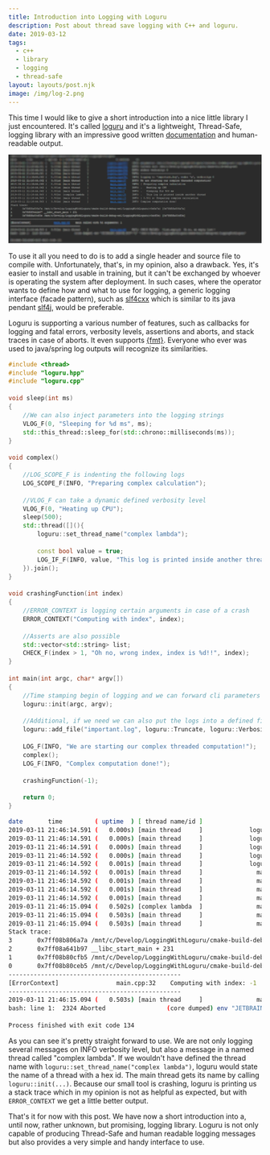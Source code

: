 ```yaml
---
title: Introduction into Logging with Loguru
description: Post about thread save logging with C++ and loguru.
date: 2019-03-12
tags:
  - c++
  - library
  - logging
  - thread-safe
layout: layouts/post.njk
image: /img/log-2.png
---
```


This time I would like to give a short introduction into a nice little library I just encountered. It's called [loguru][1] and it's a lightweight, Thread-Safe, logging library with an impressive good written [documentation][2] and human-readable output.

![Hero Image: Logging excerpt](/img/log-2.png)

To use it all you need to do is to add a single header and source file to compile with. Unfortunately, that's, in my opinion, also a drawback. Yes, it's easier to install and usable in training, but it can't be exchanged by whoever is operating the system after deployment. In such cases, where the operator wants to define how and what to use for logging, a generic logging interface (facade pattern), such as [slf4cxx][3] which is similar to its java pendant [slf4j][4], would be preferable.

Loguru is supporting a various number of features, such as callbacks for logging and fatal errors, verbosity levels, assertions and aborts, and stack traces in case of aborts. It even supports [{fmt}][5]. Everyone who ever was used to java/spring log outputs will recognize its similarities.

```cpp
#include <thread>
#include "loguru.hpp"
#include "loguru.cpp"

void sleep(int ms)
{
    //We can also inject parameters into the logging strings
    VLOG_F(0, "Sleeping for %d ms", ms);
    std::this_thread::sleep_for(std::chrono::milliseconds(ms));
}

void complex()
{
    //LOG_SCOPE_F is indenting the following logs
    LOG_SCOPE_F(INFO, "Preparing complex calculation");

    //VLOG_F can take a dynamic defined verbosity level
    VLOG_F(0, "Heating up CPU");
    sleep(500);
    std::thread([](){
        loguru::set_thread_name("complex lambda");
       
        const bool value = true;
        LOG_IF_F(INFO, value, "This log is printed inside another thread");
    }).join();
}

void crashingFunction(int index)
{
    //ERROR_CONTEXT is logging certain arguments in case of a crash
    ERROR_CONTEXT("Computing with index", index);

    //Asserts are also possible
    std::vector<std::string> list;
    CHECK_F(index > 1, "Oh no, wrong index, index is %d!!", index);
}

int main(int argc, char* argv[])
{
    //Time stamping begin of logging and we can forward cli parameters such as -v (verbosity level) to loguru
    loguru::init(argc, argv);

    //Additional, if we need we can also put the logs into a defined file
    loguru::add_file("important.log", loguru::Truncate, loguru::Verbosity_INFO);

    LOG_F(INFO, "We are starting our complex threaded computation!");
    complex();
    LOG_F(INFO, "Complex computation done!");

    crashingFunction(-1);

    return 0;
}
```

```bash
date       time         ( uptime  ) [ thread name/id ]                   file:line     v| 
2019-03-11 21:46:14.591 (   0.000s) [main thread     ]             loguru.cpp:587   INFO| arguments: /mnt/c/Develop/LoggingWithLoguru/cmake-build-debug-wsl/LoggingWithLoguru
2019-03-11 21:46:14.591 (   0.000s) [main thread     ]             loguru.cpp:590   INFO| Current dir: /mnt/c/Develop/LoggingWithLoguru/cmake-build-debug-wsl
2019-03-11 21:46:14.591 (   0.000s) [main thread     ]             loguru.cpp:592   INFO| stderr verbosity: 0
2019-03-11 21:46:14.592 (   0.000s) [main thread     ]             loguru.cpp:593   INFO| -----------------------------------
2019-03-11 21:46:14.592 (   0.001s) [main thread     ]             loguru.cpp:751   INFO| Logging to 'important.log', mode: 'w', verbosity: 0
2019-03-11 21:46:14.592 (   0.001s) [main thread     ]               main.cpp:47    INFO| We are starting our complex threaded computation!
2019-03-11 21:46:14.592 (   0.001s) [main thread     ]               main.cpp:15    INFO| { Preparing complex calculation
2019-03-11 21:46:14.592 (   0.001s) [main thread     ]               main.cpp:18    INFO| .   Heating up CPU
2019-03-11 21:46:14.592 (   0.001s) [main thread     ]               main.cpp:8     INFO| .   Sleeping for 500 ms
2019-03-11 21:46:15.094 (   0.502s) [complex lambda  ]               main.cpp:25    INFO| .   This log is printed inside another thread
2019-03-11 21:46:15.094 (   0.503s) [main thread     ]               main.cpp:15    INFO| } 0.502 s: Preparing complex calculation
2019-03-11 21:46:15.094 (   0.503s) [main thread     ]               main.cpp:49    INFO| Complex computation done!
Stack trace:
3       0x7ff08b806a7a /mnt/c/Develop/LoggingWithLoguru/cmake-build-debug-wsl/LoggingWithLoguru(+0x6a7a) [0x7ff08b806a7a]
2       0x7ff08a641b97 __libc_start_main + 231
1       0x7ff08b80cfb5 /mnt/c/Develop/LoggingWithLoguru/cmake-build-debug-wsl/LoggingWithLoguru(+0xcfb5) [0x7ff08b80cfb5]
0       0x7ff08b80ceb5 /mnt/c/Develop/LoggingWithLoguru/cmake-build-debug-wsl/LoggingWithLoguru(+0xceb5) [0x7ff08b80ceb5]
------------------------------------------------
[ErrorContext]                main.cpp:32    Computing with index: -1
------------------------------------------------
2019-03-11 21:46:15.094 (   0.503s) [main thread     ]               main.cpp:36    FATL| CHECK FAILED:  index > 1  Oh no, wrong index, index is -1!!
bash: line 1:  2324 Aborted                 (core dumped) env "JETBRAINS_REMOTE_RUN"="1" '/mnt/c/Develop/LoggingWithLoguru/cmake-build-debug-wsl/LoggingWithLoguru'

Process finished with exit code 134
```

As you can see it's pretty straight forward to use. We are not only logging several messages on INFO verbosity level, but also a message in a named thread called "complex lambda". If we wouldn't have defined the thread name with `loguru::set_thread_name("complex lambda")`, loguru would state the name of a thread with a hex id. The main thread gets its name by calling `loguru::init(...)`. Because our small tool is crashing, loguru is printing us a stack trace which in my opinion is not as helpful as expected, but with `ERROR_CONTEXT` we get a little better output.

That's it for now with this post. We have now a short introduction into a, until now, rather unknown, but promising, logging library. Loguru is not only capable of producing Thread-Safe and human readable logging messages but also provides a very simple and handy interface to use.

[1]: hhttps://github.com/emilk/loguru/blob/master/README.md
[2]: https://emilk.github.io/loguru/index.html
[3]: https://archive.codeplex.com/?p=slf4cxx
[4]: https://www.slf4j.org
[5]: https://github.com/fmtlib/fmt